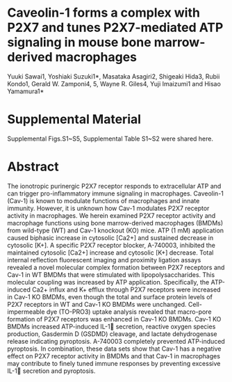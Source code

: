 # Caveolin-1 forms a complex with P2X7 and tunes P2X7-mediated ATP signaling in mouse bone marrow-derived macrophages
Yuuki Sawai1, Yoshiaki Suzuki1*, Masataka Asagiri2, Shigeaki Hida3, Rubii Kondo1, Gerald W. Zamponi4, 5, Wayne R. Giles4, Yuji Imaizumi1 and Hisao Yamamura1*

# Supplemental Material
Supplemental Figs.S1~S5, Supplemental Table S1~S2 were shared here.

# Abstract
The ionotropic purinergic P2X7 receptor responds to extracellular ATP and can trigger pro-inflammatory immune signaling in macrophages. Caveolin-1 (Cav-1) is known to modulate functions of macrophages and innate immunity. However, it is unknown how Cav-1 modulates P2X7 receptor activity in macrophages. We herein examined P2X7 receptor activity and macrophage functions using bone marrow-derived macrophages (BMDMs) from wild-type (WT) and Cav-1 knockout (KO) mice. ATP (1 mM) application caused biphasic increase in cytosolic [Ca2+] and sustained decrease in cytosolic [K+]. A specific P2X7 receptor blocker, A-740003, inhibited the maintained cytosolic [Ca2+] increase and cytosolic [K+] decrease. Total internal reflection fluorescent imaging and proximity ligation assays revealed a novel molecular complex formation between P2X7 receptors and Cav-1 in WT BMDMs that were stimulated with lipopolysaccharides. This molecular coupling was increased by ATP application. Specifically, the ATP-induced Ca2+ influx and K+ efflux through P2X7 receptors were increased in Cav-1 KO BMDMs, even though the total and surface protein levels of P2X7 receptors in WT and Cav-1 KO BMDMs were unchanged. Cell-impermeable dye (TO-PRO3) uptake analysis revealed that macro-pore formation of P2X7 receptors was enhanced in Cav-1 KO BMDMs. Cav-1 KO BMDMs increased ATP-induced IL-1 secretion, reactive oxygen species production, Gasdermin D (GSDMD) cleavage, and lactate dehydrogenase release indicating pyroptosis. A-740003 completely prevented ATP-induced pyroptosis. In combination, these data sets show that Cav-1 has a negative effect on P2X7 receptor activity in BMDMs and that Cav-1 in macrophages may contribute to finely tuned immune responses by preventing excessive IL-1 secretion and pyroptosis.
